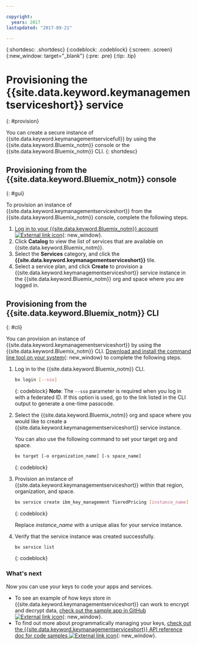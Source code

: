 ```yaml
---

copyright:
  years: 2017
lastupdated: "2017-09-21"

---
```


{:shortdesc: .shortdesc}
{:codeblock: .codeblock}
{:screen: .screen}
{:new_window: target="_blank"}
{:pre: .pre}
{:tip: .tip}

# Provisioning the {{site.data.keyword.keymanagementserviceshort}} service
{: #provision}

You can create a secure instance of {{site.data.keyword.keymanagementservicefull}} by using the {{site.data.keyword.Bluemix_notm}} console or the {{site.data.keyword.Bluemix_notm}} CLI.
{: shortdesc}

## Provisioning from the {{site.data.keyword.Bluemix_notm}} console
{: #gui}

To provision an instance of {{site.data.keyword.keymanagementserviceshort}} from the {{site.data.keyword.Bluemix_notm}} console, complete the following steps.

1. [Log in to your {{site.data.keyword.Bluemix_notm}} account ![External link icon](../../icons/launch-glyph.svg "External link icon")](https://console.bluemix.net/){: new_window}.
2. Click **Catalog** to view the list of services that are available on {{site.data.keyword.Bluemix_notm}}.
3. Select the **Services** category, and click the **{{site.data.keyword.keymanagementserviceshort}}** tile.
5. Select a service plan, and click **Create** to provision a {{site.data.keyword.keymanagementserviceshort}} service instance in the {{site.data.keyword.Bluemix_notm}} org and space where you are logged in.

## Provisioning from the {{site.data.keyword.Bluemix_notm}} CLI
{: #cli}

You can provision an instance of {{site.data.keyword.keymanagementserviceshort}} by using the {{site.data.keyword.Bluemix_notm}} CLI. [Download and install the command line tool on your system](https://clis.ng.bluemix.net/ui/home.html){: new_window} to complete the following steps.

1. Log in to the {{site.data.keyword.Bluemix_notm}} CLI.

    ```sh
    bx login [--sso]
    ```
    {: codeblock}
    **Note**: The `--sso` parameter is required when you log in with a federated ID. If this option is used, go to the link listed in the CLI output to generate a one-time passcode.

2. Select the {{site.data.keyword.Bluemix_notm}} org and space where you would like to create a {{site.data.keyword.keymanagementserviceshort}} service instance.

    You can also use the following command to set your target org and space.

    ```sh
    bx target [-o organization_name] [-s space_name]
    ```
    {: codeblock}

3. Provision an instance of {{site.data.keyword.keymanagementserviceshort}} within that region, organization, and space.

    ```sh
    bx service create ibm_key_management TieredPricing [instance_name]
    ```
    {: codeblock}

    Replace _instance_name_ with a unique alias for your service instance.

4. Verify that the service instance was created successfully.

    ```sh
    bx service list
    ```
    {: codeblock}


### What's next

Now you can use your keys to code your apps and services.

- To see an example of how keys store in {{site.data.keyword.keymanagementserviceshort}} can work to encrypt and decrypt data, [check out the sample app in GitHub ![External link icon](../../icons/launch-glyph.svg "External link icon")](https://github.com/IBM-Bluemix/key-protect-helloworld-python){: new_window}.
- To find out more about programmatically managing your keys, [check out the {{site.data.keyword.keymanagementserviceshort}} API reference doc for code samples ![External link icon](../../icons/launch-glyph.svg "External link icon")](https://console.ng.bluemix.net/apidocs/639){: new_window}.
